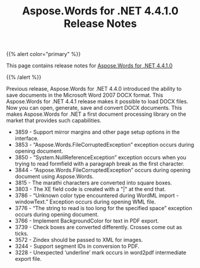 ﻿---
title: Aspose.Words for .NET 4.4.1.0 Release Notes
description: "Aspose.Words for .NET 4.4.1.0 Release Notes – learn about the latest updates and fixes."
type: docs
weight: 20
url: /net/aspose-words-for-net-4-4-1-0-release-notes/
---

{{% alert color="primary" %}} 

This page contains release notes for [Aspose.Words for .NET 4.4.1.0](http://www.aspose.com/downloads/words/net/new-releases/aspose.words-for-.net-4.4.1.0/)

{{% /alert %}} 

Previous release, Aspose.Words for .NET 4.4.0 introduced the ability to save documents in the Microsoft Word 2007 DOCX format. This Aspose.Words for .NET 4.4.1 release makes it possible to load DOCX files. Now you can open, generate, save and convert DOCX documents. This makes Aspose.Words for .NET a first document processing library on the market that provides such capabilities.

- 3859 - Support mirror margins and other page setup options in the interface.
- 3853 - “Aspose.Words.FileCorruptedException” exception occurs during opening document.
- 3850 - “System.NullReferenceException” exception occurs when you trying to read formfield with a paragraph break as the first character.
- 3844 - “Aspose.Words.FileCorruptedException” occurs during opening document using Aspose.Words.
- 3815 - The marathi characters are converted into square boxes.
- 3803 - The XE field code is created with a "|" at the end that.
- 3786 - “Unknown color type encountered during WordML import - windowText.” Exception occurs during opening WML file.
- 3776 - “The string to read is too long for the specified space” exception occurs during opening document.
- 3766 - Implement BackgroundColor for text in PDF export.
- 3739 - Check boxes are converted differently. Crosses come out as ticks.
- 3572 - Zindex should be passed to XML for images.
- 3244 - Support segment IDs in conversion to PDF.
- 3228 - Unexpected ‘underline’ mark occurs in word2pdf intermediate export file.


